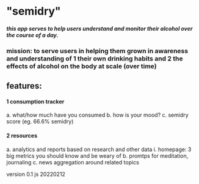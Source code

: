 # "semidry"
#### *this app serves to help users understand and monitor their alcohol over the course of a day.*
### mission: to serve users in helping them grown in awareness and understanding of 1 their own drinking habits and 2 the effects of alcohol on the body at scale (over time)
## features: 
#### 1 consumption tracker
a. what/how much have you consumed
b. how is your mood?
c. semidry score (eg. 66.6% semidry)

#### 2 resources
a. analytics and reports based on research and other data
    i. homepage: 3 big metrics you should know and be weary of
b. promtps for meditation, journaling
c. news aggregation around related topics

version 0.1
js 20220212